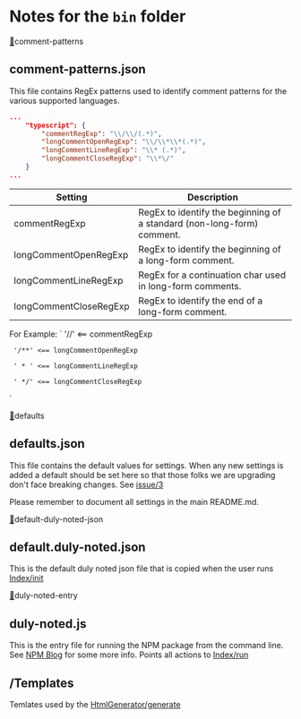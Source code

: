 
# Notes for the `bin` folder

<a name="comment-patterns" id="comment-patterns" ></a>[🔗](#user-content-comment-patterns)comment-patterns
## comment-patterns.json
This file contains RegEx patterns used to identify comment patterns for 
the various supported languages.

```json
...
    "typescript": {
        "commentRegExp": "\\/\\/(.*)",
        "longCommentOpenRegExp": "\\/\\*\\*(.*)",
        "longCommentLineRegExp": "\\* (.*)",
        "longCommentCloseRegExp": "\\*\/"
    }
...
```
 |Setting|Description|
 |-------|-----------|
 |commentRegExp|RegEx to identify the beginning of a standard (non-long-form) comment.|
 |longCommentOpenRegExp| RegEx to identify the beginning of a long-form comment.|
 |longCommentLineRegExp| RegEx for a continuation char used in long-form comments.|
 |longCommentCloseRegExp| RegEx to identify the end of a long-form comment.|

 For Example:
 `
     '//' <==  commentRegExp

     '/**' <== longCommentOpenRegExp
     
     ' * ' <== longCommentLineRegExp
     
     ' */' <== longCommentCloseRegExp
`

<a name="defaults" id="defaults" ></a>[🔗](#user-content-defaults)defaults
## defaults.json
This file contains the default values for settings.
When any new settings is added a default should be set here
so that those folks we are upgrading don't face breaking changes. See [issue/3](https://github.com/ShieldMyFiles/duly-noted/issues/::) 

Please remember to document all settings in the main README.md.

<a name="default-duly-noted-json" id="default-duly-noted-json" ></a>[🔗](#user-content-default-duly-noted-json)default-duly-noted-json
## default.duly-noted.json
This is the default duly noted json file that is copied when the user 
runs [Index/init](.././ts/index.ts.md#user-content-index-init)

<a name="duly-noted-entry" id="duly-noted-entry" ></a>[🔗](#user-content-duly-noted-entry)duly-noted-entry
## duly-noted.js
This is the entry file for running the NPM package from the command line. 
See [NPM Blog](http://blog.npmjs.org/post/118810260230/building-a-simple-command-line-tool-with-npm) for some more info. 
Points all actions to [Index/run](.././ts/index.ts.md#user-content-index-run)

## /Templates
Temlates used by the [HtmlGenerator/generate](.././ts/generators/htmlGenerator.ts.md#user-content-htmlgenerator-generate)